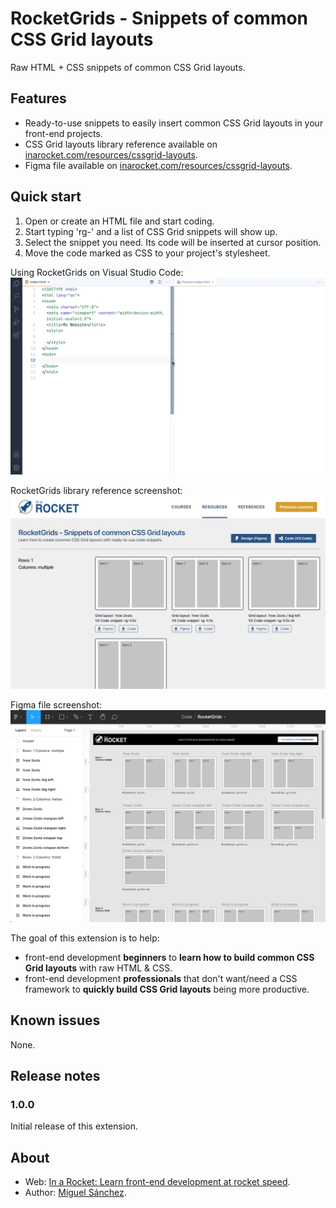 # RocketGrids - Snippets of common CSS Grid layouts

Raw HTML + CSS snippets of common CSS Grid layouts.

## Features

* Ready-to-use snippets to easily insert common CSS Grid layouts in your front-end projects.
* CSS Grid layouts library reference available on [inarocket.com/resources/cssgrid-layouts](https://inarocket.com/resources/cssgrid-layouts).
* Figma file available on [inarocket.com/resources/cssgrid-layouts](https://inarocket.com/resources/cssgrid-layouts).

## Quick start

1. Open or create an HTML file and start coding.
2. Start typing 'rg-' and a list of CSS Grid snippets will show up.
3. Select the snippet you need. Its code will be inserted at cursor position.
4. Move the code marked as CSS to your project's stylesheet.

Using RocketGrids on Visual Studio Code:
![Using RocketGrids on Visual Studio Code](https://raw.githubusercontent.com/inarocket/rocketgrids-vsc/main/images/rocketgrids-vscode.gif "Using RocketGrids on Visual Studio Code")

RocketGrids library reference screenshot:
![RocketGrids library reference screenshot](https://raw.githubusercontent.com/inarocket/rocketgrids-vsc/main/images/rocketgrids-web.png "RocketGrids library reference screenshot")

Figma file screenshot:
![Figma file screenshot](https://raw.githubusercontent.com/inarocket/rocketgrids-vsc/main/images/rocketgrids-figma.png "Figma file screenshot")

The goal of this extension is to help:
* front-end development **beginners** to **learn how to build common CSS Grid layouts** with raw HTML & CSS.
* front-end development **professionals** that don't want/need a CSS framework to **quickly build CSS Grid layouts** being more productive.

## Known issues

None.

## Release notes

### 1.0.0

Initial release of this extension.

## About
* Web: [In a Rocket: Learn front-end development at rocket speed](https://inarocket.com).
* Author: [Miguel Sánchez](https://miguelsanchez.com).
